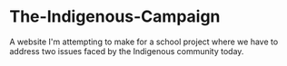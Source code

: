 # The-Indigenous-Campaign
A website I'm attempting to make for a school project where we have to address two issues faced by the Indigenous community today.
